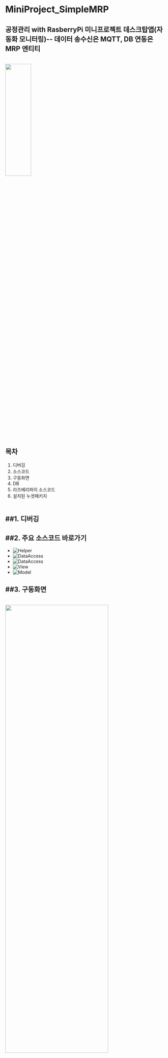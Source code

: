 # MiniProject_SimpleMRP
공정관리 with RasberryPi
미니프로젝트 데스크탑앱(자동화 모니터링)-- 데이터 송수신은 MQTT, DB 연동은 MRP 엔티티
-------------
<br>
<img src="https://github.com/ochestra365/MiniProject_SimpleMRP/blob/main/MRPApp/MRPApp/%EA%B9%83%EC%97%90%20%EC%98%AC%EB%A6%B4%20%EC%82%AC%EC%A7%84/%EC%84%BC%EC%8B%B1%20%EB%A8%B8%EC%8B%A0.jpg" width="40%" height="30%" ><br>

목차
---------------
1. 디버깅
2. 소스코드
3. 구동화면
4. DB
5. 라즈베리파이 소스코드
6. 설치된 누겟패키지
<br><br>

##1. 디버깅
-------------

##2. 주요 소스코드 바로가기
-------------
* ![Helper](https://github.com/ochestra365/MiniProject_SimpleMRP/blob/main/MRPApp/MRPApp/Helper/Commons.cs)<br>
* ![DataAccess](https://github.com/ochestra365/MiniProject_SimpleMRP/blob/main/MRPApp/MRPApp/Logic/DataAccess.cs)<br>
* ![DataAccess](https://github.com/ochestra365/MiniProject_SimpleMRP/blob/main/MRPApp/MRPApp/Logic/DataAccess.cs)<br>
* ![View](https://github.com/ochestra365/MiniProject_SimpleMRP/tree/main/MRPApp/MRPApp/View)<br>
* ![Model](https://github.com/ochestra365/MiniProject_SimpleMRP/tree/main/MRPApp/MRPApp/Model)

##3. 구동화면
-------------
<br>
<img src="https://github.com/ochestra365/MiniProject_SimpleMRP/blob/main/MRPApp/MRPApp/%EA%B9%83%EC%97%90%20%EC%98%AC%EB%A6%B4%20%EC%82%AC%EC%A7%84/%EA%B3%B5%EC%A0%95%EA%B3%84%ED%9A%8D.png" width="80%" height="60%" ><br><br>
공정계획을 나타낸 것이다.
<img src="https://github.com/ochestra365/MiniProject_SimpleMRP/blob/main/MRPApp/MRPApp/%EA%B9%83%EC%97%90%20%EC%98%AC%EB%A6%B4%20%EC%82%AC%EC%A7%84/%EA%B3%B5%EC%A0%95%EB%AA%A8%EB%8B%88%ED%84%B0%EB%A7%81.png" width="80%" height="60%" ><br><br>
공정모니터링을 나타낸 것이다.
<img src="https://github.com/ochestra365/MiniProject_SimpleMRP/blob/main/MRPApp/MRPApp/%EA%B9%83%EC%97%90%20%EC%98%AC%EB%A6%B4%20%EC%82%AC%EC%A7%84/%EC%84%A4%EC%A0%95.png" width="80%" height="60%" ><br><br>
초기 공장 설정을 나타낸 것이다.
<img src="https://github.com/ochestra365/MiniProject_SimpleMRP/blob/main/MRPApp/MRPApp/%EA%B9%83%EC%97%90%20%EC%98%AC%EB%A6%B4%20%EC%82%AC%EC%A7%84/MQTT.png" width="80%" height="60%" ><br> 
MQTT화면을 윈폼으로 구성한 것이다.
##4. DB
-------------
<img src="https://github.com/ochestra365/MiniProject_SimpleMRP/blob/main/MRPApp/MRPApp/%EA%B9%83%EC%97%90%20%EC%98%AC%EB%A6%B4%20%EC%82%AC%EC%A7%84/%EB%8D%B0%EC%9D%B4%ED%84%B0%20%EC%86%A1%EC%88%98%EC%8B%A0%20%EC%84%B1%EA%B3%B5.png" width="80%" height="60%" ><br> 
<img src="https://github.com/ochestra365/MiniProject_SimpleMRP/blob/main/MRPApp/MRPApp/%EA%B9%83%EC%97%90%20%EC%98%AC%EB%A6%B4%20%EC%82%AC%EC%A7%84/MQTT%20Explorer.png" width="80%" height="60%" ><br> 
<img src="https://github.com/ochestra365/MiniProject_SimpleMRP/blob/main/MRPApp/MRPApp/%EA%B9%83%EC%97%90%20%EC%98%AC%EB%A6%B4%20%EC%82%AC%EC%A7%84/%EB%8B%A4%EC%9D%B4%EC%96%B4%EA%B7%B8%EB%9E%A8.png" width="80%" height="60%" ><br> 
##5. 라즈베리파이 소스코드
-------------
* ![Rasberry_PI](https://github.com/ochestra365/Rasberry_python/blob/main/check_publish_app.py)


##6. 설치된 누겟패키지
-------------
<img src="https://github.com/ochestra365/MiniProject_SimpleMRP/blob/main/MRPApp/MRPApp/%EA%B9%83%EC%97%90%20%EC%98%AC%EB%A6%B4%20%EC%82%AC%EC%A7%84/%EC%84%A4%EC%B9%98%EB%90%9C%20%EB%88%84%EA%B2%9F%ED%8C%A8%ED%82%A4%EC%A7%801.png" width="80%" height="60%" ><br> 
<img src="https://github.com/ochestra365/MiniProject_SimpleMRP/blob/main/MRPApp/MRPApp/%EA%B9%83%EC%97%90%20%EC%98%AC%EB%A6%B4%20%EC%82%AC%EC%A7%84/%EC%84%A4%EC%B9%98%EB%90%9C%20%EB%88%84%EA%B2%9F%ED%8C%A8%ED%82%A4%EC%A7%80%202.png" width="80%" height="60%" ><br> 

현재 서보모터 밖에 없으므로, 모터의 각을 기준으로 OEE를 체크할 것이다. 나중에 스텝모터로 회전을 측정해야 함. -->기준은 시간이다.
~~~
#Library
import time
import datetime as dt
from typing import OrderedDict
import RPi.GPIO as GPIO
import random
import paho.mqtt.client as mqtt
import json

mortor = 21 # Raspberry pi PIN 21
GPIO.setwarnings(False)
GPIO.setmode(GPIO.BCM)
GPIO.setup(mortor, GPIO.OUT)
cycles = GPIO.PWM(mortor, 50)

dev_id = 'MACHINE01'
broker_address = '210.119.12.92'
pub_topic = 'factory1/machine1/data/'

def send_data(result):
    
    currtime = dt.datetime.now().strftime('%Y-%m-%d %H:%M:%S.%f')
    #json data gen
    raw_data = OrderedDict()
    raw_data['DEV_ID'] = dev_id
    raw_data['PRC_TIME'] = currtime
    raw_data['PRC_MSG'] = result
    
    pub_data = json.dumps(raw_data, ensure_ascii=False, indent='\t')
    print(pub_data)
    #mqtt_publish
    client2.publish(pub_topic, pub_data)

def loop():
    while True:
        start = time.time()
        num = random.randrange(2,5)
        for i in range(num):
            cycles.start(0)
            cycles.ChangeDutyCycle(3)
            time.sleep(2)
            cycles.stop()
        WorkTime = time.time() - start
        send_data(WorkTime)

#mqtt inti
print('MQTT Client')
client2 = mqtt.Client(dev_id)
client2.connect(broker_address)
print('MQTT Client connected')

if(__name__ == '__main__'):
    try:
        loop()
    except KeyboardInterrupt:
        GPIO.cleanup()
~~~
